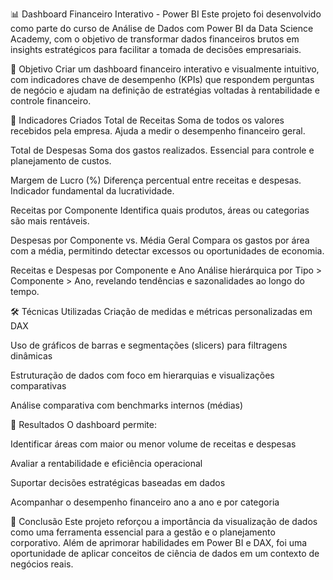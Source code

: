 📊 Dashboard Financeiro Interativo - Power BI
Este projeto foi desenvolvido como parte do curso de Análise de Dados com Power BI da Data Science Academy, com o objetivo de transformar dados financeiros brutos em insights estratégicos para facilitar a tomada de decisões empresariais.

🎯 Objetivo
Criar um dashboard financeiro interativo e visualmente intuitivo, com indicadores chave de desempenho (KPIs) que respondem perguntas de negócio e ajudam na definição de estratégias voltadas à rentabilidade e controle financeiro.

🧩 Indicadores Criados
Total de Receitas
Soma de todos os valores recebidos pela empresa. Ajuda a medir o desempenho financeiro geral.

Total de Despesas
Soma dos gastos realizados. Essencial para controle e planejamento de custos.

Margem de Lucro (%)
Diferença percentual entre receitas e despesas. Indicador fundamental da lucratividade.

Receitas por Componente
Identifica quais produtos, áreas ou categorias são mais rentáveis.

Despesas por Componente vs. Média Geral
Compara os gastos por área com a média, permitindo detectar excessos ou oportunidades de economia.

Receitas e Despesas por Componente e Ano
Análise hierárquica por Tipo > Componente > Ano, revelando tendências e sazonalidades ao longo do tempo.

🛠️ Técnicas Utilizadas
Criação de medidas e métricas personalizadas em DAX

Uso de gráficos de barras e segmentações (slicers) para filtragens dinâmicas

Estruturação de dados com foco em hierarquias e visualizações comparativas

Análise comparativa com benchmarks internos (médias)

🚀 Resultados
O dashboard permite:

Identificar áreas com maior ou menor volume de receitas e despesas

Avaliar a rentabilidade e eficiência operacional

Suportar decisões estratégicas baseadas em dados

Acompanhar o desempenho financeiro ano a ano e por categoria

📌 Conclusão
Este projeto reforçou a importância da visualização de dados como uma ferramenta essencial para a gestão e o planejamento corporativo. Além de aprimorar habilidades em Power BI e DAX, foi uma oportunidade de aplicar conceitos de ciência de dados em um contexto de negócios reais.
